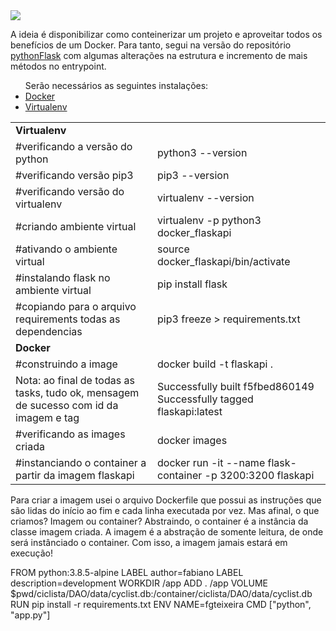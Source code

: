 <img src="https://techcrunch.com/wp-content/uploads/2015/09/docker-dark.png?w=711">

A ideia é disponibilizar como conteinerizar um projeto e aproveitar todos os benefícios de um Docker. Para tanto, segui na versão do repositório <a href="https://github.com/teixeirafabiano/pythonFlask">pythonFlask</a> com algumas alterações na estrutura e incremento de mais métodos no entrypoint.

<ul>
Serão necessários as seguintes instalações:
  <li><a href="https://docs.docker.com/engine/install/ubuntu/">Docker</a></li>
  <li><a href="https://virtualenv.pypa.io/en/stable/installation.html">Virtualenv</a></li>
</ul>

<table align=center border=0>
  <tr>
    <td colspan=2><b>Virtualenv</b></td>
  </tr>
  <tr>
    <td>#verificando a versão do python</td>
    <td>python3 --version</td>
  </tr>
  <tr>
    <td>#verificando versão pip3</td>
    <td>pip3 --version</td>
  </tr>
  <tr>
    <td>#verificando versão do virtualenv</td>
    <td>virtualenv --version</td>
  </tr>
  <tr>
    <td>#criando ambiente virtual</td>
    <td>virtualenv -p python3 docker_flaskapi</td>
  </tr>
  <tr>
    <td>#ativando o ambiente virtual</td>
    <td>source docker_flaskapi/bin/activate</td>
  </tr>
  <tr>
    <td>#instalando flask no ambiente virtual</td>
    <td>pip install flask</td>
  </tr>
  <tr>
    <td>#copiando para o arquivo requirements todas as dependencias</td>
    <td>pip3 freeze > requirements.txt</td>
  </tr>
  <tr>
    <td colspan=2><b>Docker</b></td>
  </tr>
  <tr>
    <td>#construindo a image</td>
    <td>docker build -t flaskapi .</td>
  </tr>
  <tr>
    <td>Nota: ao final de todas as tasks, tudo ok, mensagem de sucesso com id da imagem e tag</td>
    <td>Successfully built f5fbed860149<br>
        Successfully tagged flaskapi:latest
    </td>
  </tr>
  <tr>
    <td>#verificando as images criada</td>
    <td>docker images</td>
  </tr>
  <tr>
    <td>#instanciando o container a partir da imagem flaskapi</td>
    <td>docker run -it --name flask-container -p 3200:3200 flaskapi</td>
  </tr>
</table>

Para criar a imagem usei o arquivo Dockerfile que possui as instruções que são lidas do início ao fim e cada linha executada por vez. Mas afinal, o que criamos? Imagem ou container? Abstraindo, o container é a instância da classe imagem criada. A imagem é a abstração de somente leitura, de onde será instânciado o container. Com isso, a imagem jamais estará em execução!

FROM python:3.8.5-alpine
LABEL author=fabiano
LABEL description=development
WORKDIR /app
ADD . /app
VOLUME $pwd/ciclista/DAO/data/cyclist.db:/container/ciclista/DAO/data/cyclist.db
RUN pip install -r requirements.txt
ENV NAME=fgteixeira
CMD ["python", "app.py"]
